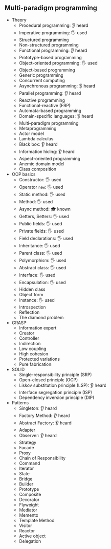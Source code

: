 ## Multi-paradigm programming

- Theory
  - Procedural programming: 👂 heard
  - Imperative programming: 🖐️ used
  - Structured programming
  - Non-structured programming
  - Functional programming: 👂 heard
  - Prototype-based programming
  - Object-oriented programming: 🖐️ used
  - Object-based programming
  - Generic programming
  - Concurrent computing
  - Asynchronous programming: 👂 heard
  - Parallel programming: 👂 heard
  - Reactive programming
  - Functional-reactive (FRP)
  - Automata-based programming
  - Domain-specific languages: 👂 heard
  - Multi-paradigm programming
  - Metaprogramming
  - Actor model
  - Lambda calculus
  - Black box: 👂 heard
  - Information hiding: 👂 heard
  - Aspect-oriented programming
  - Anemic domain model
  - Class composition
- OOP basics
  - Constructor: 🖐️ used
  - Operator `new`: 🖐️ used
  - Static method: 🖐️ used
  - Method: 🖐️ used
  - Async method: 🎓 known
  - Getters, Setters: 🖐️ used
  - Public fields: 🖐️ used
  - Private fields: 🖐️ used
  - Field declarations: 🖐️ used
  - Inheritance: 🖐️ used
  - Parent class: 🖐️ used
  - Polymorphism: 🖐️ used
  - Abstract class: 🖐️ used
  - Interface: 🖐️ used
  - Encapsulation: 🖐️ used
  - Hidden class
  - Object form
  - Instance: 🖐️ used
  - Introspection
  - Reflection
  - The diamond problem
- GRASP
  - Information expert
  - Creator
  - Controller
  - Indirection
  - Low coupling
  - High cohesion
  - Protected variations
  - Pure fabrication
- SOLID
  - Single-responsibility principle (SRP)
  - Open–closed principle (OCP)
  - Liskov substitution principle (LSP): 👂 heard
  - Interface segregation principle (ISP)
  - Dependency inversion principle (DIP)
- Patterns
  - Singleton: 👂 heard
  - Factory Method: 👂 heard
  - Abstract Factory: 👂 heard
  - Adapter
  - Observer: 👂 heard
  - Strategy
  - Facade
  - Proxy
  - Chain of Responsibility
  - Command
  - Iterator
  - State
  - Bridge
  - Builder
  - Prototype
  - Composite
  - Decorator
  - Flyweight
  - Mediator
  - Memento
  - Template Method
  - Visitor
  - Reactor
  - Active object
  - Delegation
